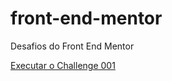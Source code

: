 # front-end-mentor
 Desafios do Front End Mentor

<a href="https://felipegcrocha.github.io/front-end-mentor/challenge-001/index.html">Executar o Challenge 001</a>